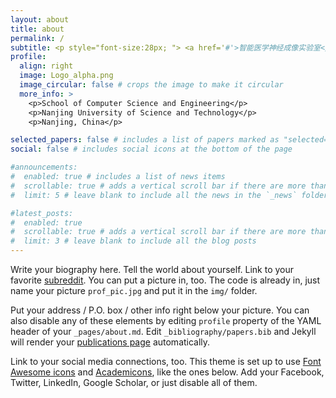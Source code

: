 ```yaml
---
layout: about
title: about
permalink: /
subtitle: <p style="font-size:28px; "> <a href='#'>智能医学神经成像实验室</a> </p>
profile:
  align: right
  image: Logo_alpha.png
  image_circular: false # crops the image to make it circular
  more_info: >
    <p>School of Computer Science and Engineering</p>
    <p>Nanjing University of Science and Technology</p>
    <p>Nanjing, China</p>

selected_papers: false # includes a list of papers marked as "selected={true}"
social: false # includes social icons at the bottom of the page

#announcements:
#  enabled: true # includes a list of news items
#  scrollable: true # adds a vertical scroll bar if there are more than 3 news items
#  limit: 5 # leave blank to include all the news in the `_news` folder

#latest_posts:
#  enabled: true
#  scrollable: true # adds a vertical scroll bar if there are more than 3 new posts items
#  limit: 3 # leave blank to include all the blog posts
---
```


Write your biography here. Tell the world about yourself. Link to your favorite [subreddit](http://reddit.com). You can put a picture in, too. The code is already in, just name your picture `prof_pic.jpg` and put it in the `img/` folder.

Put your address / P.O. box / other info right below your picture. You can also disable any of these elements by editing `profile` property of the YAML header of your `_pages/about.md`. Edit `_bibliography/papers.bib` and Jekyll will render your [publications page](/al-folio/publications/) automatically.

Link to your social media connections, too. This theme is set up to use [Font Awesome icons](https://fontawesome.com/) and [Academicons](https://jpswalsh.github.io/academicons/), like the ones below. Add your Facebook, Twitter, LinkedIn, Google Scholar, or just disable all of them.
